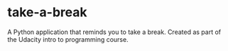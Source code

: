 # take-a-break
A Python application that reminds you to take a break. 
Created as part of the Udacity intro to programming course.
